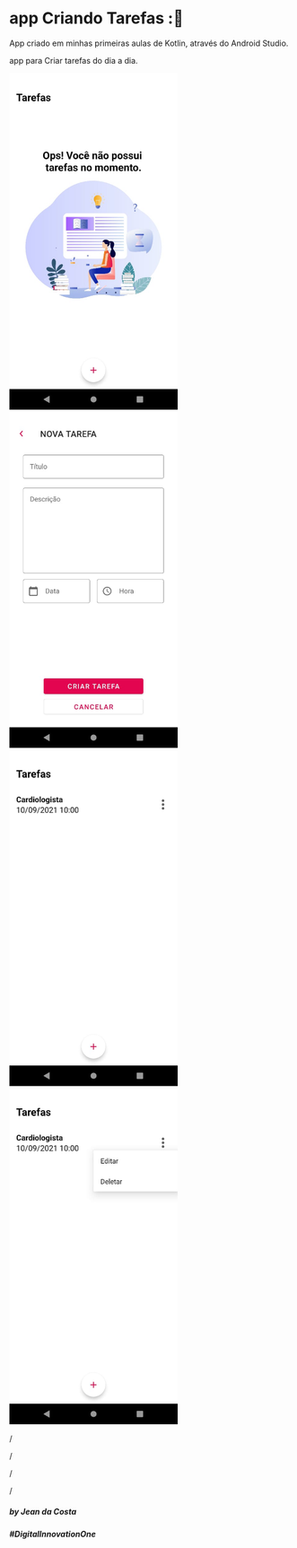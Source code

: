 # app Criando Tarefas :📅

App criado em minhas primeiras aulas de Kotlin, através do Android Studio.

app para Criar tarefas do dia a dia.

<p float="left">

  <img src="screen1.jpeg" alt="CriarTarefas" width="300px" />

  <img src="screen2.jpeg" alt="CriarTarefas" width="300px" />

  <img src="screen3.jpeg" alt="CriarTarefas" width="300px" />

  <img src="screen4.jpeg" alt="CriarTarefas" width="300px" />
  
</p>


/

/

/

/

<h5>by Jean da Costa</h5>
<h5>#DigitalInnovationOne</h5>

